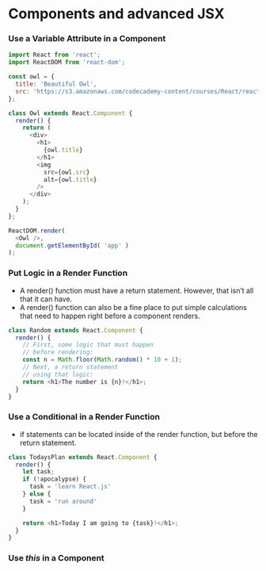 # Components and advanced JSX

### Use a Variable Attribute in a Component

```javascript
import React from 'react';
import ReactDOM from 'react-dom';

const owl = {
  title: 'Beautiful Owl',
  src: 'https://s3.amazonaws.com/codecademy-content/courses/React/react_photo-owl.jpg'
};

class Owl extends React.Component {
  render() {
    return (
      <div>
        <h1>
          {owl.title}
        </h1>
        <img
          src={owl.src}
          alt={owl.title}
        />
      </div>
    );
  }
};

ReactDOM.render(
  <Owl />,
  document.getElementById( 'app' )
);
```

### Put Logic in a Render Function
- A render() function must have a return statement. However, that isn’t all that it can have.
- A render() function can also be a fine place to put simple calculations that need to happen right before a component renders.

```javascript
class Random extends React.Component {
  render() {
    // First, some logic that must happen
    // before rendering:
    const n = Math.floor(Math.random() * 10 + 1);
    // Next, a return statement
    // using that logic:
    return <h1>The number is {n}!</h1>;
  }
}
```

### Use a Conditional in a Render Function
- if statements can be located inside of the render function, but before the return statement.

```javascript
class TodaysPlan extends React.Component {
  render() {
    let task;
    if (!apocalypse) {
      task = 'learn React.js'
    } else {
      task = 'run around'
    }

    return <h1>Today I am going to {task}!</h1>;
  }
}
```

### Use _this_ in a Component